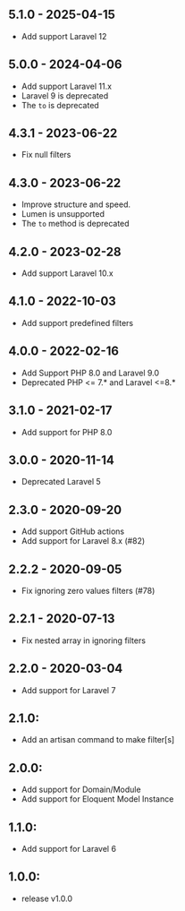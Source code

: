 ## 5.1.0 - 2025-04-15
 - Add support Laravel 12

## 5.0.0 - 2024-04-06
- Add support Laravel 11.x
- Laravel 9 is deprecated
- The `to` is deprecated

## 4.3.1 - 2023-06-22
 - Fix null filters
## 4.3.0 - 2023-06-22
 - Improve structure and speed.
 - Lumen is unsupported
 - The `to` method is deprecated

## 4.2.0 - 2023-02-28
 - Add support Laravel 10.x
## 4.1.0 - 2022-10-03
 - Add support predefined filters
## 4.0.0 - 2022-02-16
- Add Support PHP 8.0 and Laravel 9.0
- Deprecated PHP <= 7.* and Laravel <=8.*

## 3.1.0 - 2021-02-17
- Add support for PHP 8.0

## 3.0.0 - 2020-11-14
 - Deprecated Laravel 5

## 2.3.0 - 2020-09-20
 - Add support GitHub actions
 - Add support for Laravel 8.x (#82)

## 2.2.2 - 2020-09-05
 - Fix ignoring zero values filters (#78)

## 2.2.1 - 2020-07-13
 - Fix nested array in ignoring filters

## 2.2.0 - 2020-03-04
 - Add support for Laravel 7

## 2.1.0:
 - Add an artisan command to make filter[s]

## 2.0.0:
- Add support for Domain/Module
- Add support for Eloquent Model Instance

## 1.1.0:
 - Add support for Laravel 6

## 1.0.0:
 - release v1.0.0
